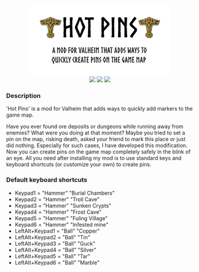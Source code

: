 <div align=center>
    <img src='img/SocialCard.jpg' width=75%/><br>
    <img src='https://img.shields.io/github/v/release/Andrew-Flame/HotPins?style=for-the-badge'/>
    <img src='https://img.shields.io/github/repo-size/Andrew-Flame/HotPins?style=for-the-badge'/>
    <img src='https://img.shields.io/github/license/Andrew-Flame/HotPins?color=%23007ec6&style=for-the-badge'/><br>
</div

---
### Description
'Hot Pins' is a mod for Valheim that adds ways to quickly add markers to the game map.

Have you ever found ore deposits or dungeons while running away from enemies?
What were you doing at that moment?
Maybe you tried to set a pin on the map, risking death, asked your friend to mark this place or just did nothing.
Especially for such cases, I have developed this modification.
Now you can create pins on the game map completely safely in the blink of an eye.
All you need after installing my mod is to use standard keys and keyboard shortcuts (or customize your own) to create pins.

### Default keyboard shortcuts
- Keypad1 = "Hammer" "Burial Chambers"
- Keypad2 = "Hammer" "Troll Cave"
- Keypad3 = "Hammer" "Sunken Crypts"
- Keypad4 = "Hammer" "Frost Cave"
- Keypad5 = "Hammer" "Fuling Village"
- Keypad6 = "Hammer" "Infested mine"
- LeftAlt+Keypad1 = "Ball" "Copper"
- LeftAlt+Keypad2 = "Ball" "Tin"
- LeftAlt+Keypad3 = "Ball" "Guck"
- LeftAlt+Keypad4 = "Ball" "Silver"
- LeftAlt+Keypad5 = "Ball" "Tar"
- LeftAlt+Keypad6 = "Ball" "Marble"

